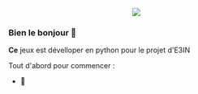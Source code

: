 <p align="center"><img src="https://encrypted-tbn0.gstatic.com/images?q=tbn:ANd9GcTQNqZF07XFe4PfJZyfhuO8dMX8XvbY41ibqw&usqp=CAU"> </p>



### Bien le bonjour 👋


**Ce** jeux est dévelloper en python pour le projet d'E3IN

Tout d'abord pour commencer :

- 🔭 

